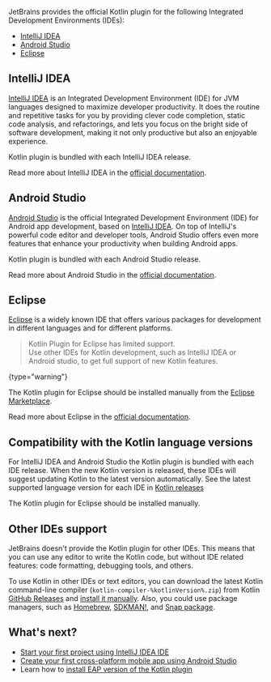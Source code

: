 [//]: # (title: IDEs for Kotlin development)
[//]: # (description: JetBrains provides Kotlin plugin support for IntelliJ IDEA, Android Studio, and Eclipse)

JetBrains provides the official Kotlin plugin for the following Integrated Development Environments (IDEs):

* [IntelliJ IDEA](#intellij-idea)
* [Android Studio](#android-studio)
* [Eclipse](#eclipse)

## IntelliJ IDEA

[IntelliJ IDEA](https://www.jetbrains.com/idea/download/) is an Integrated Development Environment (IDE) for JVM languages designed to maximize developer productivity.
It does the routine and repetitive tasks for you by providing clever code completion, static code analysis, and refactorings, and lets you focus on the bright side of software development, making it not only productive but also an enjoyable experience.

Kotlin plugin is bundled with each IntelliJ IDEA release.

Read more about IntelliJ IDEA in the [official documentation](https://www.jetbrains.com/help/idea/discover-intellij-idea.html).

## Android Studio

[Android Studio](https://developer.android.com/studio) is the official Integrated Development Environment (IDE) for Android app development, based on [IntelliJ IDEA](https://www.jetbrains.com/idea/). 
On top of IntelliJ's powerful code editor and developer tools, Android Studio offers even more features that enhance your productivity when building Android apps.

Kotlin plugin is bundled with each Android Studio release.

Read more about Android Studio in the [official documentation](https://developer.android.com/studio/intro).

## Eclipse

[Eclipse](https://www.eclipse.org/downloads/) is a widely known IDE that offers various packages for development in
different languages and for different platforms.

> Kotlin Plugin for Eclipse has limited support.  
> Use other IDEs for Kotlin development, such as IntelliJ IDEA or Android studio, to get full support of new Kotlin features.
>
{type="warning"}

The Kotlin plugin for Eclipse should be installed manually from the [Eclipse Marketplace](https://marketplace.eclipse.org/content/kotlin-plugin-eclipse).

Read more about Eclipse in the [official documentation](https://www.eclipse.org/documentation/).

## Compatibility with the Kotlin language versions

For IntelliJ IDEA and Android Studio the Kotlin plugin is bundled with each IDE release.
When the new Kotlin version is released, these IDEs will suggest updating Kotlin to the latest version automatically.
See the latest supported language version for each IDE in [Kotlin releases](releases.md#ide-support)

The Kotlin plugin for Eclipse should be installed manually.

## Other IDEs support

JetBrains doesn't provide the Kotlin plugin for other IDEs.
This means that you can use any editor to write the Kotlin code, but without IDE related features: code formatting, debugging tools, and others.

To use Kotlin in other IDEs or text editors, you can download the latest Kotlin command-line compiler (`kotlin-compiler-%kotlinVersion%.zip`) from Kotlin [GitHub Releases](%kotlinLatestUrl%) and [install it manually](command-line.md#manual-install).
Also, you could use package managers, such as [Homebrew](command-line.md#homebrew), [SDKMAN!](command-line.md#sdkman), and [Snap package](command-line.md#snap-package).

## What's next?

* [Start your first project using IntelliJ IDEA IDE](jvm-get-started.md)
* [Create your first cross-platform mobile app using Android Studio](multiplatform-mobile-create-first-app.md)
* Learn how to [install EAP version of the Kotlin plugin](install-eap-plugin.md)